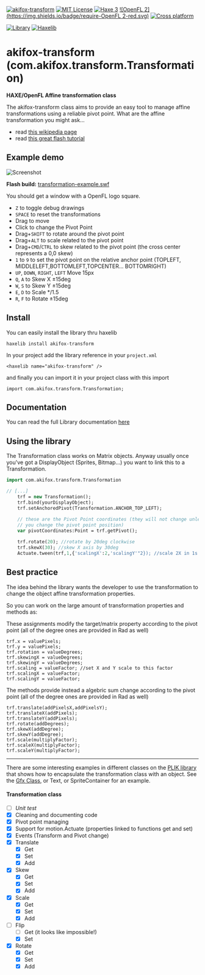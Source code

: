 [![akifox-transform](https://img.shields.io/badge/library-akifox%20transform%202.2.0-brightgreen.svg)]()
[![MIT License](https://img.shields.io/badge/license-MIT-blue.svg)](LICENSE)
[![Haxe 3](https://img.shields.io/badge/language-Haxe%203-orange.svg)](http://www.haxe.org)
[![OpenFL 2](https://img.shields.io/badge/require-OpenFL 2-red.svg)](http://www.openfl.org)
[![Cross platform](https://img.shields.io/badge/platform-cross%20platform-lightgrey.svg)](http://www.openfl.org)

[![Library](https://img.shields.io/badge/type-haxelib%20library-orange.svg)](http://lib.haxe.org/p/akifox-transform)
[![Haxelib](https://img.shields.io/badge/distr-v2.2.0-yellow.svg)](http://lib.haxe.org/p/akifox-transform)

# akifox-transform (com.akifox.transform.Transformation)
**HAXE/OpenFL Affine transformation class**

The akifox-transform class aims to provide an easy tool to manage affine transformations using a reliable pivot point.
What are the affine transformation you might ask...
- read <a href="http://en.wikipedia.org/wiki/Affine_transformation">this wikipedia page</a>
- read <a href="http://www.senocular.com/flash/tutorials/transformmatrix/">this great flash tutorial</a>

## Example demo

![Screenshot](https://dl.dropboxusercontent.com/u/683344/akifox/akifox-transform/transformation-example.png)

**Flash build:** <a href="https://dl.dropboxusercontent.com/u/683344/akifox/akifox-transform/transformation-example.swf" target="_blank">transformation-example.swf</a>

You should get a window with a OpenFL logo square.
- <code>Z</code> to toggle debug drawings
- <code>SPACE</code> to reset the transformations
- Drag to move
- Click to change the Pivot Point
- Drag+<code>SHIFT</code> to rotate around the pivot point
- Drag+<code>ALT</code> to scale related to the pivot point
- Drag+<code>CMD</code>/<code>CTRL</code> to skew related to the pivot point (the cross center represents a 0,0 skew)
- <code>1</code> to <code>9</code> to set the pivot point on the relative anchor point (TOPLEFT, MIDDLELEFT,BOTTOMLEFT,TOPCENTER... BOTTOMRIGHT)
- <code>UP</code>, <code>DOWN</code>, <code>RIGHT</code>, <code>LEFT</code> Move 15px
- <code>Q</code>, <code>A</code> to Skew X ±15deg
- <code>W</code>, <code>S</code> to Skew Y ±15deg
- <code>E</code>, <code>D</code> to Scale */1.5
- <code>R</code>, <code>F</code> to Rotate ±15deg


## Install

You can easily install the library thru haxelib

```
haxelib install akifox-transform
```

In your project add the library reference in your ```project.xml```

```
<haxelib name="akifox-transform" />
```

and finally you can import it in your project class with this import
```
import com.akifox.transform.Transformation;
```

## Documentation

You can read the full Library documentation <a href="https://dl.dropboxusercontent.com/u/683344/akifox/akifox-transform/docs/index.html" target="_blank">here</a>



## Using the library

The Transformation class works on Matrix objects.
Anyway usually once you've got a DisplayObject (Sprites, Bitmap...) you want to link this to a Transformation.


````haxe
import com.akifox.transform.Transformation

// [...]
    trf = new Transformation();
    trf.bind(yourDisplayObject);
    trf.setAnchoredPivot(Transformation.ANCHOR_TOP_LEFT);
    
    // these are the Pivot Point coordinates (they will not change unless
    // you change the pivot point position)
    var pivotCoordinates:Point = trf.getPivot();

    trf.rotate(20); //rotate by 20deg clockwise
    trf.skewX(30); //skew X axis by 30deg
    Actuate.tween(trf,1,{'scalingX':2,'scalingY'"2}); //scale 2X in 1s using Actuate
````

## Best practice

The idea behind the library wants the developer to use the transformation to change the object affine transformation properties.

So you can work on the large amount of transformation properties and methods as:

These assignments modify the target/matrix property according to the pivot point
(all of the degree ones are provided in Rad as well)
````
trf.x = valuePixels;
trf.y = valuePixels;
trf.rotation = valueDegrees;
trf.skewingX = valueDegrees;
trf.skewingY = valueDegrees;
trf.scaling = valueFactor; //set X and Y scale to this factor
trf.scalingX = valueFactor;
trf.scalingY = valueFactor;
````

The methods provide instead a algebric sum change according to the pivot point
(all of the degree ones are provided in Rad as well)
````
trf.translate(addPixelsX,addPixelsY);
trf.translateX(addPixels);
trf.translateY(addPixels);
trf.rotate(addDegrees);
trf.skewX(addDegree);
trf.skewY(addDegree);
trf.scale(multiplyFactor);
trf.scaleX(multiplyFactor);
trf.scaleY(multiplyFactor);
````

-----

There are some interesting examples in different classes on the [PLIK library](https://github.com/yupswing/plik) that shows how to encapsulate the transformation class with an object.
See the [Gfx Class](https://github.com/yupswing/plik/blob/master/com/akifox/plik/Gfx.hx), or Text, or SpriteContainer for an example.

#### Transformation class
- [ ] *Unit test*
- [x] Cleaning and documenting code
- [x] Pivot point managing
- [x] Support for motion.Actuate (properties linked to functions get and set)
- [x] Events (Transform and Pivot change)
- [x] Translate
  - [x] Get
  - [x] Set
  - [x] Add
- [x] Skew
  - [x] Get
  - [x] Set 
  - [x] Add
- [x] Scale
  - [x] Get
  - [x] Set 
  - [x] Add
- [ ] Flip
  - [ ] Get (it looks like impossible!)
  - [x] Set 
- [x] Rotate
  - [x] Get
  - [x] Set 
  - [x] Add
